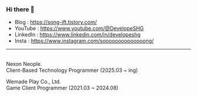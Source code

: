 ### Hi there 👋

<!--
**developeSHG/developeSHG** is a ✨ _special_ ✨ repository because its `README.md` (this file) appears on your GitHub profile.

Here are some ideas to get you started:

- 🔭 I’m currently working on ...
- 🌱 I’m currently learning ...
- 👯 I’m looking to collaborate on ...
- 🤔 I’m looking for help with ...
- 💬 Ask me about ...
- 📫 How to reach me: ...
- 😄 Pronouns: ...
- ⚡ Fun fact: ...
-->

- Blog : https://song-ift.tistory.com/
- YouTube : https://www.youtube.com/@DevelopeSHG
- LinkedIn : https://www.linkedin.com/in/developeshg
- Insta : https://www.instagram.com/soooooooooooooong/

<hr size="5">

<br/>Nexon Neople.
<br/>Client-Based Technology Programmer (2025.03 ~ ing)

Wemade Play Co., Ltd.
<br/>Game Client Programmer (2021.03 ~ 2024.08)
